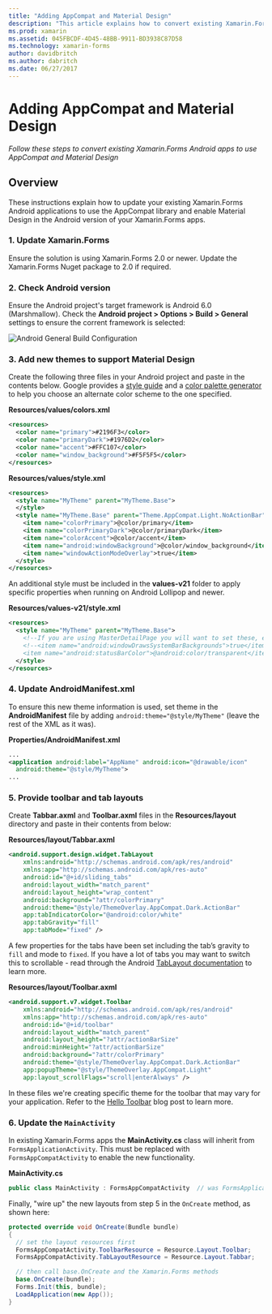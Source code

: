 ```yaml
---
title: "Adding AppCompat and Material Design"
description: "This article explains how to convert existing Xamarin.Forms Android apps to use AppCompat and Material Design."
ms.prod: xamarin
ms.assetid: 045FBCDF-4D45-48BB-9911-BD3938C87D58
ms.technology: xamarin-forms
author: davidbritch
ms.author: dabritch
ms.date: 06/27/2017
---
```


# Adding AppCompat and Material Design

_Follow these steps to convert existing Xamarin.Forms Android apps to use AppCompat and Material Design_

<!-- source https://gist.github.com/jassmith/a3b2a543f99126782936
https://blog.xamarin.com/material-design-for-your-xamarin-forms-android-apps/ -->

## Overview

These instructions explain how to update your existing Xamarin.Forms Android
applications to use the AppCompat library and enable Material Design in the
Android version of your Xamarin.Forms apps.

### 1. Update Xamarin.Forms

Ensure the solution is using Xamarin.Forms 2.0 or newer. Update the Xamarin.Forms
  Nuget package to 2.0 if required.

### 2. Check Android version

Ensure the Android project's target framework is Android 6.0 (Marshmallow). Check
  the **Android project > Options > Build > General** settings to ensure
  the corrent framework is selected:

 ![](appcompat-images/target-android-6-sml.png "Android General Build Configuration")

### 3. Add new themes to support Material Design

Create the following three files in your Android project and paste
  in the contents below. Google provides a
  [style guide](http://www.google.com/design/spec/style/color.html#color-color-palette)
  and a [color palette generator](http://www.materialpalette.com/) to help
  you choose an alternate color scheme to the one specified.

**Resources/values/colors.xml**

```xml
<resources>
  <color name="primary">#2196F3</color>
  <color name="primaryDark">#1976D2</color>
  <color name="accent">#FFC107</color>
  <color name="window_background">#F5F5F5</color>
</resources>
```

**Resources/values/style.xml**

```xml
<resources>
  <style name="MyTheme" parent="MyTheme.Base">
  </style>
  <style name="MyTheme.Base" parent="Theme.AppCompat.Light.NoActionBar">
    <item name="colorPrimary">@color/primary</item>
    <item name="colorPrimaryDark">@color/primaryDark</item>
    <item name="colorAccent">@color/accent</item>
    <item name="android:windowBackground">@color/window_background</item>
    <item name="windowActionModeOverlay">true</item>
  </style>
</resources>
```

An additional style must be included in the **values-v21** folder to apply
specific properties when running on Android Lollipop and newer.

**Resources/values-v21/style.xml**

```xml
<resources>
  <style name="MyTheme" parent="MyTheme.Base">
    <!--If you are using MasterDetailPage you will want to set these, else you can leave them out-->
    <!--<item name="android:windowDrawsSystemBarBackgrounds">true</item>
    <item name="android:statusBarColor">@android:color/transparent</item>-->
  </style>
</resources>
```

### 4. Update AndroidManifest.xml

To ensure this new theme information is used, set theme in the **AndroidManifest** file by adding
`android:theme="@style/MyTheme"` (leave the rest of the XML as it was).

**Properties/AndroidManifest.xml**

```xml
...
<application android:label="AppName" android:icon="@drawable/icon"
  android:theme="@style/MyTheme">
...
```

### 5. Provide toolbar and tab layouts

Create **Tabbar.axml** and **Toolbar.axml** files in the **Resources/layout**
directory and paste in their contents from below:

**Resources/layout/Tabbar.axml**

```xml
<android.support.design.widget.TabLayout
    xmlns:android="http://schemas.android.com/apk/res/android"
    xmlns:app="http://schemas.android.com/apk/res-auto"
    android:id="@+id/sliding_tabs"
    android:layout_width="match_parent"
    android:layout_height="wrap_content"
    android:background="?attr/colorPrimary"
    android:theme="@style/ThemeOverlay.AppCompat.Dark.ActionBar"
    app:tabIndicatorColor="@android:color/white"
    app:tabGravity="fill"
    app:tabMode="fixed" />
```

A few properties for the tabs have been set including the tab’s gravity to `fill` and
mode to `fixed`.
If you have a lot of tabs you may want to switch this to scrollable - read through the
Android [TabLayout documentation](http://developer.android.com/reference/android/support/design/widget/TabLayout.html)
to learn more.

**Resources/layout/Toolbar.axml**

```xml
<android.support.v7.widget.Toolbar
    xmlns:android="http://schemas.android.com/apk/res/android"
    xmlns:app="http://schemas.android.com/apk/res-auto"
    android:id="@+id/toolbar"
    android:layout_width="match_parent"
    android:layout_height="?attr/actionBarSize"
    android:minHeight="?attr/actionBarSize"
    android:background="?attr/colorPrimary"
    android:theme="@style/ThemeOverlay.AppCompat.Dark.ActionBar"
    app:popupTheme="@style/ThemeOverlay.AppCompat.Light"
    app:layout_scrollFlags="scroll|enterAlways" />
```

In these files we're creating specific theme for the toolbar that may vary for your application.
Refer to the [Hello Toolbar](https://blog.xamarin.com/android-tips-hello-toolbar-goodbye-action-bar/)
blog post to learn more.


### 6. Update the `MainActivity`

In existing Xamarin.Forms apps the **MainActivity.cs** class will inherit
from `FormsApplicationActivity`. This must be replaced with `FormsAppCompatActivity`
to enable the new functionality.

**MainActivity.cs**

```csharp
public class MainActivity : FormsAppCompatActivity  // was FormsApplicationActivity
```

Finally, "wire up" the new layouts from step 5 in the `OnCreate` method,
as shown here:

```csharp
protected override void OnCreate(Bundle bundle)
{
  // set the layout resources first
  FormsAppCompatActivity.ToolbarResource = Resource.Layout.Toolbar;
  FormsAppCompatActivity.TabLayoutResource = Resource.Layout.Tabbar;

  // then call base.OnCreate and the Xamarin.Forms methods
  base.OnCreate(bundle);
  Forms.Init(this, bundle);
  LoadApplication(new App());
}
```
